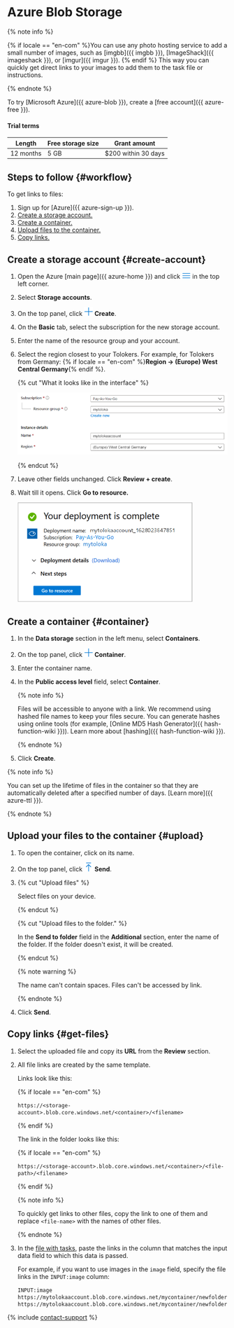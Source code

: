 # Azure Blob Storage

{% note info %}

{% if locale == "en-com" %}You can use any photo hosting service to add a small number of images, such as [imgbb]({{ imgbb }}), [ImageShack]({{ imageshack }}), or [imgur]({{ imgur }}). {% endif %} This way you can quickly get direct links to your images to add them to the task file or instructions.

{% endnote %}

To try [Microsoft Azure]({{ azure-blob }}), create a [free account]({{ azure-free }}).

#### Trial terms

Length | Free storage size | Grant amount
----- | ----- | -----
12 months | 5 GB | $200 within 30 days

## Steps to follow {#workflow}

To get links to files:

1. Sign up for [Azure]({{ azure-sign-up }}).
1. [Create a storage account.](#create-account)
1. [Create a container.](#container)
1. [Upload files to the container.](#upload)
1. [Copy links.](#get-files)

## Create a storage account {#create-account}

1. Open the Azure [main page]({{ azure-home }}) and click ![](../_images/tutorials/cloud-storage/azure/more-icon.png) in the top left corner.

1. Select **Storage accounts**.

1. On the top panel, click ![](../_images/tutorials/cloud-storage/azure/plus-icon.png) **Create**.

1. On the **Basic** tab, select the subscription for the new storage account.

1. Enter the name of the resource group and your account.

1. Select the region closest to your Tolokers. For example, for Tolokers from Germany: {% if locale == "en-com" %}**Region → (Europe) West Central Germany**{% endif %}.

    {% cut "What it looks like in the interface" %}

    ![](../_images/tutorials/cloud-storage/azure/create-storage-account.png)

    {% endcut %}

1. Leave other fields unchanged. Click **Review + create**.

1. Wait till it opens. Click **Go to resource.**

    ![](../_images/tutorials/cloud-storage/azure/deployment-complete.png)

## Create a container {#container}

1. In the **Data storage** section in the left menu, select **Containers**.

1. On the top panel, click ![](../_images/tutorials/cloud-storage/azure/plus-icon.png) **Container**.

1. Enter the container name.

1. In the **Public access level** field, select **Container**.

    {% note info %}

    Files will be accessible to anyone with a link. We recommend using hashed file names to keep your files secure. You can generate hashes using online tools (for example, [Online MD5 Hash Generator]({{ hash-function-wiki }})). Learn more about [hashing]({{ hash-function-wiki }}).

    {% endnote %}

1. Click **Create**.

{% note info %}

You can set up the lifetime of files in the container so that they are automatically deleted after a specified number of days. [Learn more]({{ azure-ttl }}).

{% endnote %}

## Upload your files to the container {#upload}

1. To open the container, click on its name.

1. On the top panel, click ![](../_images/tutorials/cloud-storage/azure/send-icon.png) **Send**.

1. {% cut "Upload files" %}

    Select files on your device.

    {% endcut %}

    {% cut "Upload files to the folder." %}

    In the **Send to folder** field in the **Additional** section, enter the name of the folder. If the folder doesn't exist, it will be created.

    {% endcut %}

    {% note warning %}

    The name can't contain spaces. Files can't be accessed by link.

    {% endnote %}

1. Click **Send**.

## Copy links {#get-files}

1. Select the uploaded file and copy its **URL** from the **Review** section.

1. All file links are created by the same template.

    Links look like this:

    {% if locale == "en-com" %}

    ```plaintext
    https://<storage-account>.blob.core.windows.net/<container>/<filename>
    ```

    {% endif %}

    The link in the folder looks like this:

    {% if locale == "en-com" %}

    ```plaintext
    https://<storage-account>.blob.core.windows.net/<container>/<file-path>/<filename>
    ```

    {% endif %}

    {% note info %}

    To quickly get links to other files, copy the link to one of them and replace `<file-name>` with the names of other files.

    {% endnote %}

1. In the [file with tasks](pool_csv.md), paste the links in the column that matches the input data field to which this data is passed.

    For example, if you want to use images in the `image` field, specify the file links in the `INPUT:image` column:

    ```plaintext
    INPUT:image
    https://mytolokaaccount.blob.core.windows.net/mycontainer/newfolder/image1.png
    https://mytolokaaccount.blob.core.windows.net/mycontainer/newfolder/image2.png
    ```

{% include [contact-support](../_includes/contact-support.md) %}
